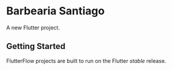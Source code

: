 # Barbearia Santiago

A new Flutter project.

## Getting Started

FlutterFlow projects are built to run on the Flutter _stable_ release.
